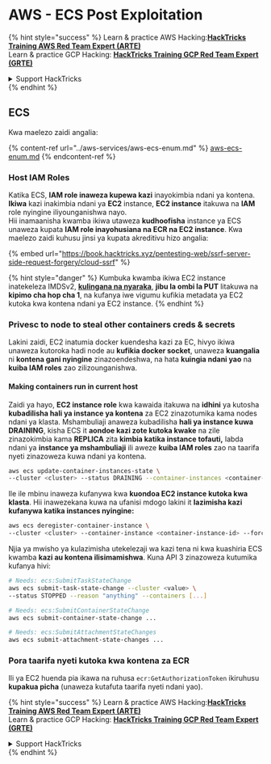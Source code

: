 # AWS - ECS Post Exploitation

{% hint style="success" %}
Learn & practice AWS Hacking:<img src="../../../.gitbook/assets/image (1) (1) (1) (1).png" alt="" data-size="line">[**HackTricks Training AWS Red Team Expert (ARTE)**](https://training.hacktricks.xyz/courses/arte)<img src="../../../.gitbook/assets/image (1) (1) (1) (1).png" alt="" data-size="line">\
Learn & practice GCP Hacking: <img src="../../../.gitbook/assets/image (2) (1).png" alt="" data-size="line">[**HackTricks Training GCP Red Team Expert (GRTE)**<img src="../../../.gitbook/assets/image (2) (1).png" alt="" data-size="line">](https://training.hacktricks.xyz/courses/grte)

<details>

<summary>Support HackTricks</summary>

* Check the [**subscription plans**](https://github.com/sponsors/carlospolop)!
* **Join the** 💬 [**Discord group**](https://discord.gg/hRep4RUj7f) or the [**telegram group**](https://t.me/peass) or **follow** us on **Twitter** 🐦 [**@hacktricks\_live**](https://twitter.com/hacktricks_live)**.**
* **Share hacking tricks by submitting PRs to the** [**HackTricks**](https://github.com/carlospolop/hacktricks) and [**HackTricks Cloud**](https://github.com/carlospolop/hacktricks-cloud) github repos.

</details>
{% endhint %}

## ECS

Kwa maelezo zaidi angalia:

{% content-ref url="../aws-services/aws-ecs-enum.md" %}
[aws-ecs-enum.md](../aws-services/aws-ecs-enum.md)
{% endcontent-ref %}

### Host IAM Roles

Katika ECS, **IAM role inaweza kupewa kazi** inayokimbia ndani ya kontena. **Ikiwa** kazi inakimbia ndani ya **EC2** instance, **EC2 instance** itakuwa na **IAM** role nyingine iliyounganishwa nayo.\
Hii inamaanisha kwamba ikiwa utaweza **kudhoofisha** instance ya ECS unaweza kupata **IAM role inayohusiana na ECR na EC2 instance**. Kwa maelezo zaidi kuhusu jinsi ya kupata akreditivu hizo angalia:

{% embed url="https://book.hacktricks.xyz/pentesting-web/ssrf-server-side-request-forgery/cloud-ssrf" %}

{% hint style="danger" %}
Kumbuka kwamba ikiwa EC2 instance inatekeleza IMDSv2, [**kulingana na nyaraka**](https://docs.aws.amazon.com/AWSEC2/latest/UserGuide/instance-metadata-v2-how-it-works.html), **jibu la ombi la PUT** litakuwa na **kipimo cha hop cha 1**, na kufanya iwe vigumu kufikia metadata ya EC2 kutoka kwa kontena ndani ya EC2 instance.
{% endhint %}

### Privesc to node to steal other containers creds & secrets

Lakini zaidi, EC2 inatumia docker kuendesha kazi za EC, hivyo ikiwa unaweza kutoroka hadi node au **kufikia docker socket**, unaweza **kuangalia** ni **kontena gani nyingine** zinazoendeshwa, na hata **kuingia ndani yao** na **kuiba IAM roles** zao zilizounganishwa.

#### Making containers run in current host

Zaidi ya hayo, **EC2 instance role** kwa kawaida itakuwa na **idhini** ya kutosha **kubadilisha hali ya instance ya kontena** za EC2 zinazotumika kama nodes ndani ya klasta. Mshambuliaji anaweza kubadilisha **hali ya instance kuwa DRAINING**, kisha ECS it **aondoe kazi zote kutoka kwake** na zile zinazokimbia kama **REPLICA** zita **kimbia katika instance tofauti,** labda ndani ya **instance ya mshambuliaji** ili aweze **kuiba IAM roles** zao na taarifa nyeti zinazoweza kuwa ndani ya kontena.
```bash
aws ecs update-container-instances-state \
--cluster <cluster> --status DRAINING --container-instances <container-instance-id>
```
Ile ile mbinu inaweza kufanywa kwa **kuondoa EC2 instance kutoka kwa klasta**. Hii inawezekana kuwa na ufanisi mdogo lakini it **lazimisha kazi kufanywa katika instances nyingine:**
```bash
aws ecs deregister-container-instance \
--cluster <cluster> --container-instance <container-instance-id> --force
```
Njia ya mwisho ya kulazimisha utekelezaji wa kazi tena ni kwa kuashiria ECS kwamba **kazi au kontena ilisimamishwa**. Kuna API 3 zinazoweza kutumika kufanya hivi:
```bash
# Needs: ecs:SubmitTaskStateChange
aws ecs submit-task-state-change --cluster <value> \
--status STOPPED --reason "anything" --containers [...]

# Needs: ecs:SubmitContainerStateChange
aws ecs submit-container-state-change ...

# Needs: ecs:SubmitAttachmentStateChanges
aws ecs submit-attachment-state-changes ...
```
### Pora taarifa nyeti kutoka kwa kontena za ECR

Ili ya EC2 huenda pia ikawa na ruhusa `ecr:GetAuthorizationToken` ikiruhusu **kupakua picha** (unaweza kutafuta taarifa nyeti ndani yao).

{% hint style="success" %}
Learn & practice AWS Hacking:<img src="../../../.gitbook/assets/image (1) (1) (1) (1).png" alt="" data-size="line">[**HackTricks Training AWS Red Team Expert (ARTE)**](https://training.hacktricks.xyz/courses/arte)<img src="../../../.gitbook/assets/image (1) (1) (1) (1).png" alt="" data-size="line">\
Learn & practice GCP Hacking: <img src="../../../.gitbook/assets/image (2) (1).png" alt="" data-size="line">[**HackTricks Training GCP Red Team Expert (GRTE)**<img src="../../../.gitbook/assets/image (2) (1).png" alt="" data-size="line">](https://training.hacktricks.xyz/courses/grte)

<details>

<summary>Support HackTricks</summary>

* Check the [**subscription plans**](https://github.com/sponsors/carlospolop)!
* **Join the** 💬 [**Discord group**](https://discord.gg/hRep4RUj7f) or the [**telegram group**](https://t.me/peass) or **follow** us on **Twitter** 🐦 [**@hacktricks\_live**](https://twitter.com/hacktricks_live)**.**
* **Share hacking tricks by submitting PRs to the** [**HackTricks**](https://github.com/carlospolop/hacktricks) and [**HackTricks Cloud**](https://github.com/carlospolop/hacktricks-cloud) github repos.

</details>
{% endhint %}
